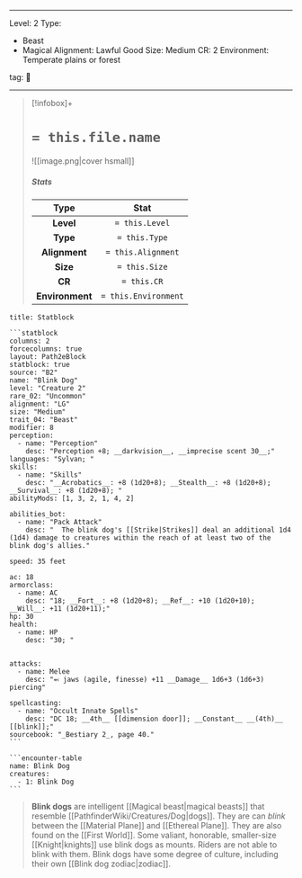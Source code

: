 
---





Level: 2
Type:
- Beast
- Magical
Alignment: Lawful Good
Size: Medium
CR: 2
Environment: Temperate plains or forest





tag: 👹

---

> [!infobox]+
> #  `= this.file.name`
> ![[image.png|cover hsmall]]
> ##### Stats
> Type | Stat |
> :---:|:---:|
> **Level** | `= this.Level` |
> **Type** | `= this.Type` |
> **Alignment** | `= this.Alignment` |
> **Size** | `= this.Size` |
> **CR** | `= this.CR` |
> **Environment** | `= this.Environment` |



````ad-info
title: Statblock

```statblock
columns: 2
forcecolumns: true
layout: Path2eBlock
statblock: true
source: "B2"
name: "Blink Dog"
level: "Creature 2"
rare_02: "Uncommon"
alignment: "LG"
size: "Medium"
trait_04: "Beast"
modifier: 8
perception:
  - name: "Perception"
    desc: "Perception +8; __darkvision__, __imprecise scent 30__;"
languages: "Sylvan; "
skills:
  - name: "Skills"
    desc: "__Acrobatics__: +8 (1d20+8); __Stealth__: +8 (1d20+8); __Survival__: +8 (1d20+8); "
abilityMods: [1, 3, 2, 1, 4, 2]

abilities_bot:
  - name: "Pack Attack"
    desc: "  The blink dog's [[Strike|Strikes]] deal an additional 1d4 (1d4) damage to creatures within the reach of at least two of the blink dog's allies."

speed: 35 feet

ac: 18
armorclass:
  - name: AC
    desc: "18; __Fort__: +8 (1d20+8); __Ref__: +10 (1d20+10); __Will__: +11 (1d20+11);"
hp: 30
health:
  - name: HP
    desc: "30; "


attacks:
  - name: Melee
    desc: "⬻ jaws (agile, finesse) +11 __Damage__ 1d6+3 (1d6+3) piercing"

spellcasting:
  - name: "Occult Innate Spells"
    desc: "DC 18; __4th__ [[dimension door]]; __Constant__ __(4th)__ [[blink]];"
sourcebook: "_Bestiary 2_, page 40."
```

```encounter-table
name: Blink Dog
creatures:
  - 1: Blink Dog
```

````



> **Blink dogs** are intelligent [[Magical beast|magical beasts]] that resemble [[PathfinderWiki/Creatures/Dog|dogs]]. They are can *blink* between the [[Material Plane]] and [[Ethereal Plane]]. They are also found on the [[First World]].
> Some valiant, honorable, smaller-size [[Knight|knights]] use blink dogs as mounts. Riders are not able to blink with them.
> Blink dogs have some degree of culture, including their own [[Blink dog zodiac|zodiac]].









